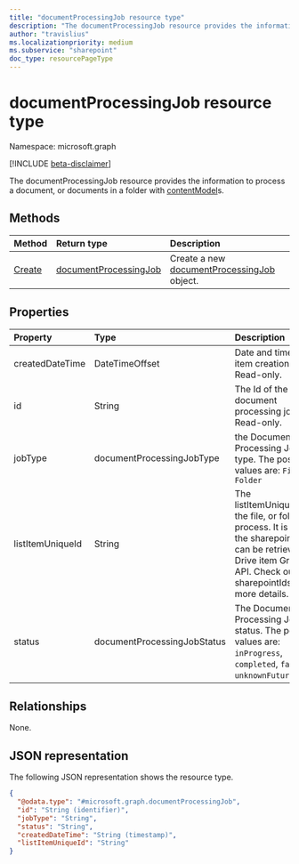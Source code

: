 ```yaml
---
title: "documentProcessingJob resource type"
description: "The documentProcessingJob resource provides the information to process a document, or documents in a folde"
author: "travislius"
ms.localizationpriority: medium
ms.subservice: "sharepoint"
doc_type: resourcePageType
---
```


# documentProcessingJob resource type

Namespace: microsoft.graph

[!INCLUDE [beta-disclaimer](../../includes/beta-disclaimer.md)]

The documentProcessingJob resource provides the information to process a document, or documents in a folder with [contentModel](../resources/contentmodel.md)s.

## Methods
|Method|Return type|Description|
|:---|:---|:---|
|[Create](../api/site-post-documentprocessingjobs.md)|[documentProcessingJob](../resources/documentprocessingjob.md)|Create a new [documentProcessingJob](../resources/documentprocessingjob.md) object.|

## Properties
|Property|Type|Description|
|:---|:---|:---|
|createdDateTime|DateTimeOffset|Date and time of item creation. Read-only.|
|id|String|The Id of the document processing job. Read-only.|
|jobType|documentProcessingJobType|the Document Processing Job type. The possible values are: `File`, `Folder`|
|listItemUniqueId|String|The listItemUniqueId of the file, or folder to process. It is one of the sharepointIds. It can be retrieved by Drive item Graph API. Check out sharepointIds for more details.|
|status|documentProcessingJobStatus|The Document Processing Job status. The possible values are: `inProgress`, `completed`, `failed`, `unknownFutureValue`.|

## Relationships
None.

## JSON representation
The following JSON representation shows the resource type.
<!-- {
  "blockType": "resource",
  "keyProperty": "id",
  "@odata.type": "microsoft.graph.documentProcessingJob",
  "openType": false
}
-->
``` json
{
  "@odata.type": "#microsoft.graph.documentProcessingJob",
  "id": "String (identifier)",
  "jobType": "String",
  "status": "String",
  "createdDateTime": "String (timestamp)",
  "listItemUniqueId": "String"
}
```

